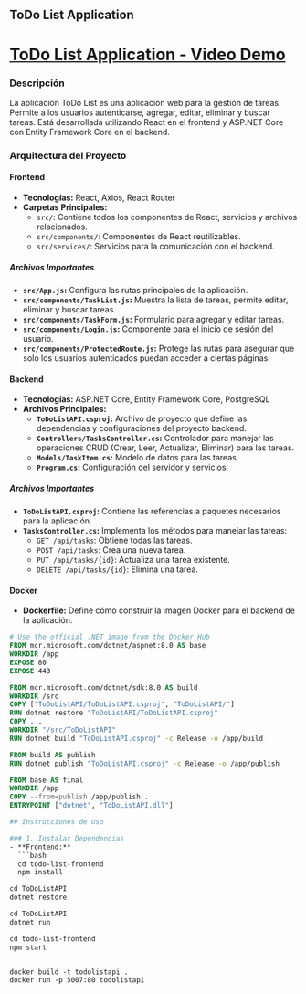 
## ToDo List Application

# [ToDo List Application - Video Demo](https://www.youtube.com/watch?v=yuxoESDTCGs)

### Descripción

La aplicación ToDo List es una aplicación web para la gestión de tareas. Permite a los usuarios autenticarse, agregar, editar, eliminar y buscar tareas. Está desarrollada utilizando React en el frontend y ASP.NET Core con Entity Framework Core en el backend.

### Arquitectura del Proyecto

#### Frontend

- **Tecnologías:** React, Axios, React Router
- **Carpetas Principales:**
  - `src/`: Contiene todos los componentes de React, servicios y archivos relacionados.
  - `src/components/`: Componentes de React reutilizables.
  - `src/services/`: Servicios para la comunicación con el backend.

##### Archivos Importantes

- **`src/App.js`:** Configura las rutas principales de la aplicación.
- **`src/components/TaskList.js`:** Muestra la lista de tareas, permite editar, eliminar y buscar tareas.
- **`src/components/TaskForm.js`:** Formulario para agregar y editar tareas.
- **`src/components/Login.js`:** Componente para el inicio de sesión del usuario.
- **`src/components/ProtectedRoute.js`:** Protege las rutas para asegurar que solo los usuarios autenticados puedan acceder a ciertas páginas.

#### Backend

- **Tecnologías:** ASP.NET Core, Entity Framework Core, PostgreSQL
- **Archivos Principales:**
  - **`ToDoListAPI.csproj`:** Archivo de proyecto que define las dependencias y configuraciones del proyecto backend.
  - **`Controllers/TasksController.cs`:** Controlador para manejar las operaciones CRUD (Crear, Leer, Actualizar, Eliminar) para las tareas.
  - **`Models/TaskItem.cs`:** Modelo de datos para las tareas.
  - **`Program.cs`:** Configuración del servidor y servicios.

##### Archivos Importantes

- **`ToDoListAPI.csproj`:** Contiene las referencias a paquetes necesarios para la aplicación.
- **`TasksController.cs`:** Implementa los métodos para manejar las tareas:
  - `GET /api/tasks`: Obtiene todas las tareas.
  - `POST /api/tasks`: Crea una nueva tarea.
  - `PUT /api/tasks/{id}`: Actualiza una tarea existente.
  - `DELETE /api/tasks/{id}`: Elimina una tarea.

#### Docker

- **Dockerfile:** Define cómo construir la imagen Docker para el backend de la aplicación.

```dockerfile
# Use the official .NET image from the Docker Hub
FROM mcr.microsoft.com/dotnet/aspnet:8.0 AS base
WORKDIR /app
EXPOSE 80
EXPOSE 443

FROM mcr.microsoft.com/dotnet/sdk:8.0 AS build
WORKDIR /src
COPY ["ToDoListAPI/ToDoListAPI.csproj", "ToDoListAPI/"]
RUN dotnet restore "ToDoListAPI/ToDoListAPI.csproj"
COPY . .
WORKDIR "/src/ToDoListAPI"
RUN dotnet build "ToDoListAPI.csproj" -c Release -o /app/build

FROM build AS publish
RUN dotnet publish "ToDoListAPI.csproj" -c Release -o /app/publish

FROM base AS final
WORKDIR /app
COPY --from=publish /app/publish .
ENTRYPOINT ["dotnet", "ToDoListAPI.dll"]

## Instrucciones de Uso

### 1. Instalar Dependencias
- **Frontend:**
  ```bash
  cd todo-list-frontend
  npm install

cd ToDoListAPI
dotnet restore

cd ToDoListAPI
dotnet run

cd todo-list-frontend
npm start


docker build -t todolistapi .
docker run -p 5007:80 todolistapi


